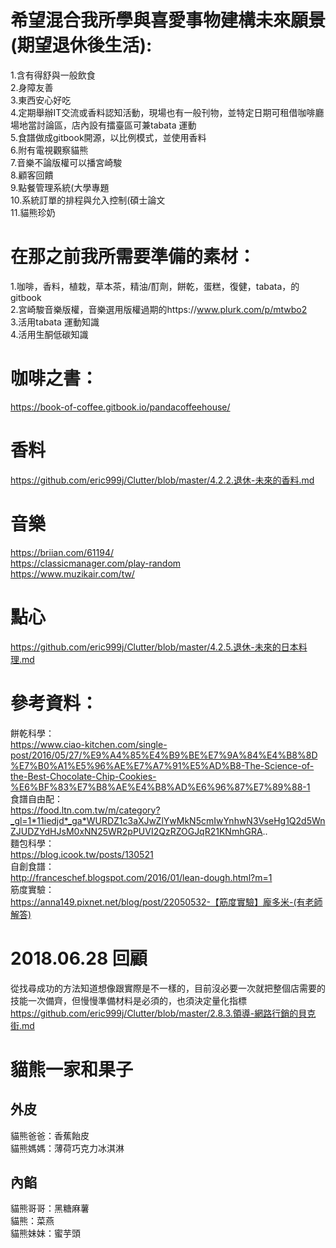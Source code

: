 # 希望混合我所學與喜愛事物建構未來願景(期望退休後生活):  
1.含有得舒與一般飲食  
2.身障友善  
3.東西安心好吃  
4.定期舉辦IT交流或香料認知活動，現場也有一般刊物，並特定日期可租借咖啡廳場地當討論區，店內設有擂臺區可兼tabata 運動   
5.食譜做成gitbook開源，以比例模式，並使用香料  
6.附有電視觀察貓熊  
7.音樂不論版權可以播宮崎駿  
8.顧客回饋  
9.點餐管理系統(大學專題  
10.系統訂單的排程與允入控制(碩士論文   
11.貓熊珍奶  

# 在那之前我所需要準備的素材：  
1.咖啡，香料，植栽，草本茶，精油/酊劑，餅乾，蛋糕，復健，tabata，的gitbook  
2.宮崎駿音樂版權，音樂選用版權過期的https://www.plurk.com/p/mtwbo2      
3.活用tabata 運動知識  
4.活用生酮低碳知識  

# 咖啡之書：  
https://book-of-coffee.gitbook.io/pandacoffeehouse/  

# 香料  
https://github.com/eric999j/Clutter/blob/master/4.2.2.退休-未來的香料.md

# 音樂  
https://briian.com/61194/  
https://classicmanager.com/play-random  
https://www.muzikair.com/tw/  

# 點心
https://github.com/eric999j/Clutter/blob/master/4.2.5.退休-未來的日本料理.md  

# 參考資料：  
餅乾科學：  
https://www.ciao-kitchen.com/single-post/2016/05/27/%E9%A4%85%E4%B9%BE%E7%9A%84%E4%B8%8D%E7%B0%A1%E5%96%AE%E7%A7%91%E5%AD%B8-The-Science-of-the-Best-Chocolate-Chip-Cookies-%E6%BF%83%E7%B8%AE%E4%B8%AD%E6%96%87%E7%89%88-1  
食譜自由配：  
https://food.ltn.com.tw/m/category?_gl=1*11iedjd*_ga*WURDZ1c3aXJwZlYwMkN5cmIwYnhwN3VseHg1Q2d5WnZJUDZYdHJsM0xNN25WR2pPUVI2QzRZOGJqR21KNmhGRA..  
麵包科學：  
https://blog.icook.tw/posts/130521  
自創食譜：  
http://franceschef.blogspot.com/2016/01/lean-dough.html?m=1  
筋度實驗：  
https://anna149.pixnet.net/blog/post/22050532-【筋度實驗】龐多米-(有老師解答)  

# 2018.06.28 回顧
從找尋成功的方法知道想像跟實際是不一樣的，目前沒必要一次就把整個店需要的技能一次備齊，但慢慢準備材料是必須的，也須決定量化指標    
https://github.com/eric999j/Clutter/blob/master/2.8.3.領導-網路行銷的貝克街.md  

# 貓熊一家和果子

## 外皮
貓熊爸爸：香蕉飴皮  
貓熊媽媽：薄荷巧克力冰淇淋  

## 內餡
貓熊哥哥：黑糖麻薯  
貓熊：菜燕  
貓熊妹妹：蜜芋頭  
